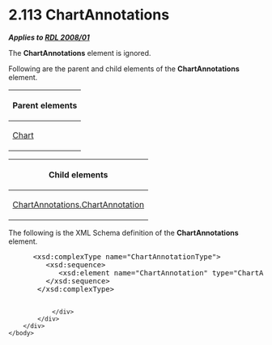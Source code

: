 <html dir="LTR" xmlns:mshelp="http://msdn.microsoft.com/mshelp" xmlns:ddue="http://ddue.schemas.microsoft.com/authoring/2003/5" xmlns:xlink="http://www.w3.org/1999/xlink" xmlns:tool="http://www.microsoft.com/tooltip">
    <head>
        <meta http-equiv="Content-Type" content="text/html; CHARSET=utf-8"></meta>
        <meta name="save" content="history"></meta>
        <title>2.113 ChartAnnotations</title>
        <xml>
            <mshelp:toctitle title="2.113 ChartAnnotations"></mshelp:toctitle>
            <mshelp:rltitle title="[MS-RDL]: ChartAnnotations"></mshelp:rltitle>
            <mshelp:keyword index="A" term="03935b53-d5b7-4a3c-9fc5-f084d393d475"></mshelp:keyword>
            <mshelp:attr name="DCSext.ContentType" value="open specification"></mshelp:attr>
            <mshelp:attr name="AssetID" value="03935b53-d5b7-4a3c-9fc5-f084d393d475"></mshelp:attr>
            <mshelp:attr name="TopicType" value="kbRef"></mshelp:attr>
            <mshelp:attr name="DCSext.Title" value="[MS-RDL]: ChartAnnotations" />
        </xml>
    </head>
    <body>
        <div id="header">
            <h1 class="heading">2.113 ChartAnnotations</h1>
        </div>
        <div id="mainSection">
            <div id="mainBody">
                <div id="allHistory" class="saveHistory"></div>
                <div id="sectionSection0" class="section" name="collapseableSection">
                    

<p><b><i>Applies to </i></b><a href="1e855f94-4617-47e4-b89e-0856c6cb420f.htm"><b><i>RDL 2008/01</i></b></a></p>

<p>The <b>ChartAnnotations</b> element is ignored.</p>

<p>Following are the parent and child elements of the <b>ChartAnnotations</b>
element.</p>

<table>
 <thead>
  <tr>
   <th>
   <p>Parent elements</p>
   </th>
  </tr>
 </thead>
 <tr>
  <td>
  <p><a href="b0ab5524-7eb2-47a7-a4d3-230f5c8c5526.htm">Chart</a></p>
  </td>
 </tr>
</table>

<p> </p>

<table>
 <thead>
  <tr>
   <th>
   <p>Child elements</p>
   </th>
  </tr>
 </thead>
 <tr>
  <td>
  <p><a href="acda5475-19dd-4eca-90af-d3cd109b8520.htm">ChartAnnotations.ChartAnnotation</a></p>
  </td>
 </tr>
</table>

<p>The following is the XML Schema definition of the <b>ChartAnnotations</b>
element.</p>

<dl>
<dd>
<div><pre> &lt;xsd:complexType name=&quot;ChartAnnotationType&quot;&gt;
    &lt;xsd:sequence&gt;
       &lt;xsd:element name=&quot;ChartAnnotation&quot; type=&quot;ChartAnnotationType&quot; maxOccurs=&quot;unbounded&quot; /&gt;
    &lt;/xsd:sequence&gt;
  &lt;/xsd:complexType&gt;
            
</pre></div>
</dd></dl>


                </div>
            </div>
        </div>
    </body>
</html>